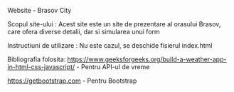 Website - Brasov City

Scopul site-ului : Acest site este un site de prezentare al orasului Brasov, care ofera diverse detalii, dar si simularea unui form

Instructiuni de utilizare : Nu este cazul, se deschide fisierul index.html

Bibliografia folosita:
https://www.geeksforgeeks.org/build-a-weather-app-in-html-css-javascript/ - Pentru API-ul de vreme

https://getbootstrap.com - Pentru Bootstrap
